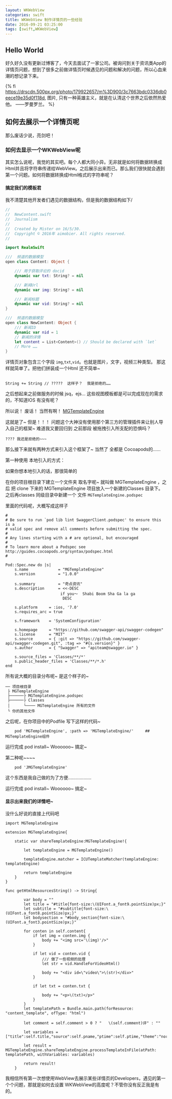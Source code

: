 ```yaml
---
layout: WKWebView
categories: swift
title: WKWebView 制作详情页的一些经验
date: 2016-09-21 03:25:00
tags: [swift,WKWebView]
---
```


## Hello World

好久好久没有更新过博客了，今天去面试了一家公司。被询问到关于资讯类App的详情页问题，想到了很多之前做详情页时候遇见的问题和解决的问题，所以心血来潮的想记录下来。

{% fi https://drscdn.500px.org/photo/179922657/m%3D900/3c7663bdc0336db0eece19e35d0f118d, 图片, 只有一种英雄主义，就是在认清这个世界之后依然热爱他。 ——罗曼罗兰。 %}

<!-- more -->

## 如何去展示一个详情页呢

那么废话少说，亮剑吧！

### 如何去显示一个WKWebView呢

其实怎么说呢，我觉的其实吧。每个人都大同小异。无非就是如何将数据转换成Html并且将字符串传递给WebView。之后展示出来而已。那么我们很快就会遇到第一个问题。如何将数据转换成Html格式的字符串呢？

#### 搞定我们的模板君

我不清楚其他开发者们遇见的数据结构，但是我的数据结构如下/

````swift
//
//  NewContent.swift
//  Journalism
//
//  Created by Mister on 16/5/30.
//  Copyright © 2016年 aimobier. All rights reserved.
//

import RealmSwift

///  频道的数据模型
open class Content: Object {

    /// 用于获取评论的 docid
    dynamic var txt: String? = nil

    /// 新闻Url
    dynamic var img: String? = nil

    /// 新闻标题
    dynamic var vid: String? = nil
}

///  频道的数据模型
open class NewContent: Object {
    /// 新闻ID
    dynamic var nid = 1
    // 新闻的详情
    let content = List<Content>() // Should be declared with `let`
    // More ……
}
````
详情页对象包含三个字段 `img`,`txt`,`vid`。也就是图片，文字，视频三种类型。
那这样就简单了。把他们拼装成一个Html 还不简单~  

````

String += String // ?????  这样子？  我是拒绝的……

````

之后想起来之前做服务的时候 jsq，ejs… 这些视图模板都是可以完成现在的需求的，不知道IOS 有没有呢？

所以说！  废话！  当然有啊！ [MGTemplateEngine](https://github.com/mattgemmell/MGTemplateEngine)

这就是了~  但是！！！  问题这个大神没有使用那个第三方的管理插件来让别人导入自己的框架~  难道我又要回归到 之前那段 被拖拽引入所支配的恐惧吗？

````
???? 我还是拒绝的~~~
````

那么接下来就有两种方式来引入这个框架了~  当然了 全都是 Cocoapods的……

第一种使用 本地引入的方式：

如果你想本地引入的话，那很简单的

在你的项目根目录下建立一个文件夹 取名字呢~  就叫做 MGTemplateEngine ，之后 把 clone 下来的 MGTemplateEngine 项目放入一个新建的Classes 目录下。之后再classes 同级目录中新建一个 文件 `MGTemplateEngine.podspec`

里面的代码呢，大概写成这样子

````
#
# Be sure to run `pod lib lint SwaggerClient.podspec' to ensure this is a
# valid spec and remove all comments before submitting the spec.
#
# Any lines starting with a # are optional, but encouraged
#
# To learn more about a Podspec see http://guides.cocoapods.org/syntax/podspec.html
#

Pod::Spec.new do |s|
    s.name             = "MGTemplateEngine"
    s.version          = "1.0.0"

    s.summary          = "奇点资讯"
    s.description      = <<-DESC
                        if you～  Shabi Boom Sha Ga la ga
                         DESC

    s.platform     = :ios, '7.0'
    s.requires_arc = true

    s.framework    = 'SystemConfiguration'

    s.homepage     = "https://github.com/swagger-api/swagger-codegen"
    s.license      = "MIT"
    s.source       = { :git => "https://github.com/swagger-api/swagger-codegen.git", :tag => "#{s.version}" }
    s.author       = { "Swagger" => "apiteam@swagger.io" }

    s.source_files = 'Classes/**/*'
    s.public_header_files = 'Classes/**/*.h'
end

````

所有说大概的目录分布呢~  是这个样子的~

````
── 项目根目录
 ├ MGTemplateEngine
 ├──────├ MGTemplateEngine.podspec
 ├──────├ Classes
 │      └──── MGTemplateEngine 所有的文件
 └ 你的其他文件
````

之后呢，在你项目中的Podfile 写下这样的代码~

````
    pod 'MGTemplateEngine', :path => 'MGTemplateEngine/'     ## MGTemplateEngine组件
````

运行完成 pod install~  Woooooo~ 搞定~

第二种呢~~~~
````
    pod 'JMGTemplateEngine'    
````

这个东西是我自己做的为了方便………………

运行完成 pod install~  Woooooo~ 搞定~

#### 显示出来我们的详情吧~

没什么好说的直接上代码吧

````
import MGTemplateEngine

extension MGTemplateEngine{

    static var shareTemplateEngine:MGTemplateEngine!{

        let templateEngine = MGTemplateEngine()

        templateEngine.matcher = ICUTemplateMatcher(templateEngine: templateEngine)

        return templateEngine
    }
}

func getHtmlResourcesString() -> String{

        var body = ""
        let title = "#title{font-size:\(UIFont.a_font9.pointSize)px;}"
        let subtitle = "#subtitle{font-size:\(UIFont.a_font8.pointSize)px;}"
        let bodysection = "#body_section{font-size:\(UIFont.a_font3.pointSize)px;}"

        for conten in self.content{
            if let img = conten.img {
                body += "<img src='\(img)'/>"
            }

            if let vid = conten.vid {
                /// 做了一些视频的处理
                let str = vid.HandleForVideoHtml()

                body += "<div id=\"video\">\(str)</div>"
            }

            if let txt = conten.txt {

                body += "<p>\(txt)</p>"
            }
        }
        let templatePath = Bundle.main.path(forResource: "content_template", ofType: "html")

        let comment = self.comment > 0 ? "   \(self.comment)评" : ""

        let variables = ["title":self.title,"source":self.pname,"ptime":self.ptime,"theme":"normal","body":body,"comment":comment,"titleStyle":title,"subtitleStyle":subtitle,"bodysectionStyle":bodysection]

        let result = MGTemplateEngine.shareTemplateEngine.processTemplateInFile(atPath: templatePath, withVariables: variables)

        return result!
    }
````

我相信所有第一次想使用WebView去展示某些详情页的Developers，遇见的第一个个问题，那就是如何去设置 WKWebView的高度呢？不管你没有反正我是有的。
